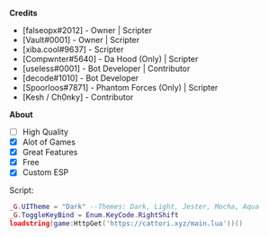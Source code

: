 **__Credits__**
* [falseopx#2012] - Owner | Scripter <br/>
* [Vault#0001] - Owner | Scripter <br/>
* [xiba.cool#9637] - Scripter <br/>
* [Compwnter#5640] - Da Hood (Only) | Scripter <br/>
* [useIess#0001] - Bot Developer | Contributor <br/>
* [decode#1010] - Bot Developer <br/>
* [Spoorloos#7871] - Phantom Forces (Only) | Scripter <br/>
* [Kesh / Ch0nky] - Contributor <br/>

**__About__**
- [ ] High Quality
- [x] Alot of Games
- [x] Great Features
- [x] Free 
- [x] Custom ESP

Script:
```lua
_G.UITheme = "Dark" --Themes: Dark, Light, Jester, Mocha, Aqua
_G.ToggleKeyBind = Enum.KeyCode.RightShift
loadstring(game:HttpGet('https://cattori.xyz/main.lua'))()
```
